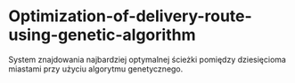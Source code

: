 # Optimization-of-delivery-route-using-genetic-algorithm
System znajdowania najbardziej optymalnej ścieżki pomiędzy dziesięcioma miastami przy użyciu algorytmu genetycznego.
